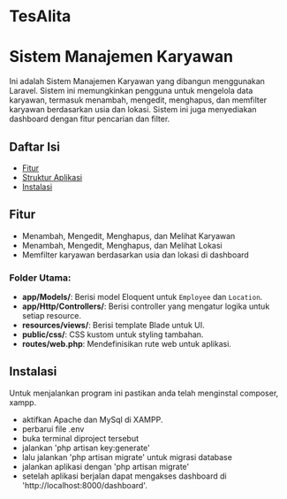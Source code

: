 # TesAlita
# Sistem Manajemen Karyawan

Ini adalah Sistem Manajemen Karyawan yang dibangun menggunakan Laravel. Sistem ini memungkinkan pengguna untuk mengelola data karyawan, termasuk menambah, mengedit, menghapus, dan memfilter karyawan berdasarkan usia dan lokasi. Sistem ini juga menyediakan dashboard dengan fitur pencarian dan filter.

## Daftar Isi

- [Fitur](#fitur)
- [Struktur Aplikasi](#struktur-aplikasi)
- [Instalasi](#instalasi)


## Fitur

- Menambah, Mengedit, Menghapus, dan Melihat Karyawan
- Menambah, Mengedit, Menghapus, dan Melihat Lokasi
- Memfilter karyawan berdasarkan usia dan lokasi di dashboard
  
### Folder Utama:
- **app/Models/**: Berisi model Eloquent untuk `Employee` dan `Location`.
- **app/Http/Controllers/**: Berisi controller yang mengatur logika untuk setiap resource.
- **resources/views/**: Berisi template Blade untuk UI.
- **public/css/**: CSS kustom untuk styling tambahan.
- **routes/web.php**: Mendefinisikan rute web untuk aplikasi.

## Instalasi
Untuk menjalankan program ini pastikan anda telah menginstal composer, xampp.
- aktifkan Apache dan MySql di XAMPP.
- perbarui file .env
- buka terminal diproject tersebut
- jalankan 'php artisan key:generate'
- lalu jalankan 'php artisan migrate' untuk migrasi database
- jalankan aplikasi dengan 'php artisan migrate'
- setelah aplikasi berjalan dapat mengakses dashboard di 'http://localhost:8000/dashboard'.

